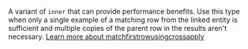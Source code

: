 A variant of `inner` that can provide performance benefits. Use this type when only a single example of a matching row from the linked entity is sufficient and multiple copies of the parent row in the results aren't necessary. [Learn more about matchfirstrowusingcrossapply](../../join-tables.md#use-matchfirstrowusingcrossapply-link-type)
